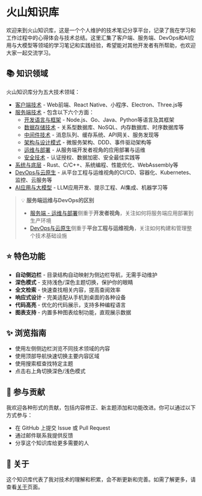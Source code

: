 # 火山知识库

欢迎来到火山知识库，这是一个个人维护的技术笔记分享平台，记录了我在学习和工作过程中的心得体会与技术总结。这里汇集了客户端、服务端、DevOps和AI应用与大模型等领域的学习笔记和实践经验，希望能对其他开发者有所帮助，也欢迎大家一起交流学习。

## 📚 知识领域

火山知识库分为五大技术领域：

- [客户端技术](/client/) - Web前端、React Native、小程序、Electron、Three.js等
- [服务端技术](/server/) - 包含以下六个方面：
  - [开发语言与框架](/server/开发语言与框架/) - Node.js、Go、Java、Python等语言及其框架
  - [数据存储技术](/server/数据存储技术/) - 关系型数据库、NoSQL、内存数据库、时序数据库等
  - [中间件技术](/server/中间件技术/) - 消息队列、缓存系统、API网关、服务发现等
  - [架构与设计模式](/server/架构与设计模式/) - 微服务架构、DDD、事件驱动架构等
  - [运维与部署](/server/运维与部署/) - 从服务端开发者视角的应用部署与运维
  - [安全技术](/server/安全技术/) - 认证授权、数据加密、安全最佳实践等
- [系统与底层](/systems/) - Rust、C/C++、系统编程、性能优化、WebAssembly等
- [DevOps与云原生](/devops/) - 从平台工程与运维视角的CI/CD、容器化、Kubernetes、监控、云服务等
- [AI应用与大模型](/ai/) - LLM应用开发、提示工程、AI集成、机器学习等

> 💡 **服务端运维与DevOps的区别**
> 
> - [服务端 - 运维与部署](/server/运维与部署/)侧重于**开发者视角**，关注如何将服务端应用部署到生产环境
> - [DevOps与云原生](/devops/)侧重于**平台工程与运维视角**，关注如何构建和管理整个技术基础设施

## ⭐ 特色功能

- **自动侧边栏** - 目录结构自动映射为侧边栏导航，无需手动维护
- **深色模式** - 支持浅色/深色主题切换，保护你的眼睛
- **全文检索** - 快速查找相关内容，提高查阅效率
- **响应式设计** - 完美适配从手机到桌面的各种设备
- **代码高亮** - 优化的代码展示，支持多种编程语言
- **图表支持** - 内置多种图表绘制功能，直观展示数据

## ✨ 浏览指南

- 使用左侧侧边栏浏览不同技术领域的内容
- 使用顶部导航快速切换主要内容区域
- 使用搜索框查找特定主题
- 点击右上角切换深色/浅色模式

## 🤝 参与贡献

我欢迎各种形式的贡献，包括内容修正、新主题添加和功能改进。你可以通过以下方式参与：

- 在 GitHub 上提交 Issue 或 Pull Request
- 通过邮件联系我提供反馈
- 分享这个知识库给更多需要的人

## 📖 关于

这个知识库代表了我对技术的理解和积累，会不断更新和完善。如需了解更多，请查看[关于](/about)页面。